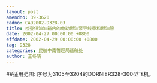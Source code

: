```yaml
---
layout: post
amendno: 39-3620
cadno: CAD2002-D328-03
title: 检查供油油箱内的电动燃油泵导线束和燃油管
date: 2002-04-27 00:00:00 +0800
effdate: 2002-04-29 00:00:00 +0800
tag: D328
categories: 民航中南管理局适航处
author: 王冬晓
---
```


##适用范围:
序号为3105至3204的DORNIER328-300型飞机。

